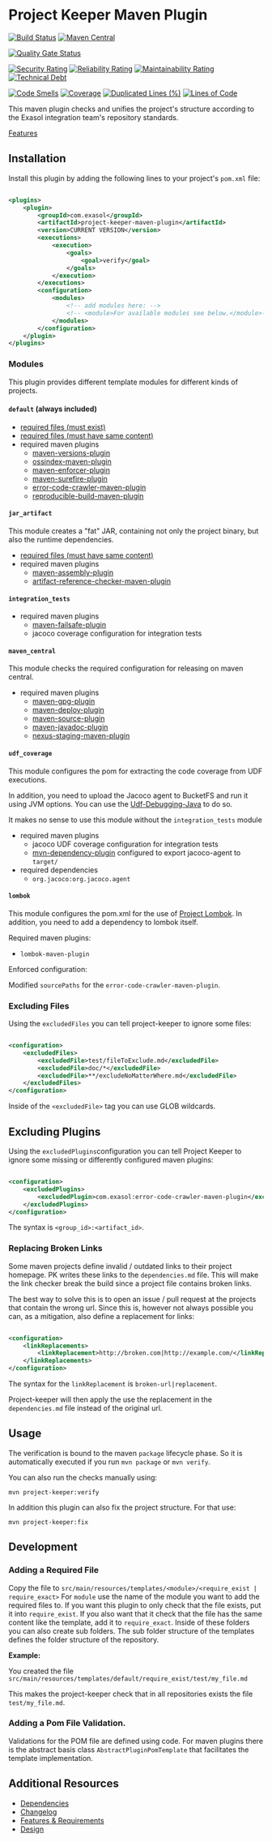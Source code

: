 # Project Keeper Maven Plugin

[![Build Status](https://github.com/exasol/project-keeper-maven-plugin/actions/workflows/ci-build.yml/badge.svg)](https://github.com/exasol/project-keeper-maven-plugin/actions/workflows/ci-build.yml)
[![Maven Central](https://img.shields.io/maven-central/v/com.exasol/project-keeper-maven-plugin)](https://search.maven.org/artifact/com.exasol/project-keeper-maven-plugin)

[![Quality Gate Status](https://sonarcloud.io/api/project_badges/measure?project=com.exasol%3Aproject-keeper-maven-plugin&metric=alert_status)](https://sonarcloud.io/dashboard?id=com.exasol%3Aproject-keeper-maven-plugin)

[![Security Rating](https://sonarcloud.io/api/project_badges/measure?project=com.exasol%3Aproject-keeper-maven-plugin&metric=security_rating)](https://sonarcloud.io/dashboard?id=com.exasol%3Aproject-keeper-maven-plugin)
[![Reliability Rating](https://sonarcloud.io/api/project_badges/measure?project=com.exasol%3Aproject-keeper-maven-plugin&metric=reliability_rating)](https://sonarcloud.io/dashboard?id=com.exasol%3Aproject-keeper-maven-plugin)
[![Maintainability Rating](https://sonarcloud.io/api/project_badges/measure?project=com.exasol%3Aproject-keeper-maven-plugin&metric=sqale_rating)](https://sonarcloud.io/dashboard?id=com.exasol%3Aproject-keeper-maven-plugin)
[![Technical Debt](https://sonarcloud.io/api/project_badges/measure?project=com.exasol%3Aproject-keeper-maven-plugin&metric=sqale_index)](https://sonarcloud.io/dashboard?id=com.exasol%3Aproject-keeper-maven-plugin)

[![Code Smells](https://sonarcloud.io/api/project_badges/measure?project=com.exasol%3Aproject-keeper-maven-plugin&metric=code_smells)](https://sonarcloud.io/dashboard?id=com.exasol%3Aproject-keeper-maven-plugin)
[![Coverage](https://sonarcloud.io/api/project_badges/measure?project=com.exasol%3Aproject-keeper-maven-plugin&metric=coverage)](https://sonarcloud.io/dashboard?id=com.exasol%3Aproject-keeper-maven-plugin)
[![Duplicated Lines (%)](https://sonarcloud.io/api/project_badges/measure?project=com.exasol%3Aproject-keeper-maven-plugin&metric=duplicated_lines_density)](https://sonarcloud.io/dashboard?id=com.exasol%3Aproject-keeper-maven-plugin)
[![Lines of Code](https://sonarcloud.io/api/project_badges/measure?project=com.exasol%3Aproject-keeper-maven-plugin&metric=ncloc)](https://sonarcloud.io/dashboard?id=com.exasol%3Aproject-keeper-maven-plugin)

This maven plugin checks and unifies the project's structure according to the Exasol integration team's repository standards.

[Features](doc/system_requirements.md)

## Installation

Install this plugin by adding the following lines to your project's `pom.xml` file:

```xml

<plugins>
    <plugin>
        <groupId>com.exasol</groupId>
        <artifactId>project-keeper-maven-plugin</artifactId>
        <version>CURRENT VERSION</version>
        <executions>
            <execution>
                <goals>
                    <goal>verify</goal>
                </goals>
            </execution>
        </executions>
        <configuration>
            <modules>
                <!-- add modules here: -->
                <!-- <module>For available modules see below.</module>-->
            </modules>
        </configuration>
    </plugin>
</plugins>
```

### Modules

This plugin provides different template modules for different kinds of projects.

#### `default` (always included)

* [required files (must exist)](src/main/resources/templates/default/require_exist)
* [required files (must have same content)](src/main/resources/templates/default/require_exact)
* required maven plugins
    * [maven-versions-plugin](https://www.mojohaus.org/versions-maven-plugin/)
    * [ossindex-maven-plugin](https://sonatype.github.io/ossindex-maven/maven-plugin/)
    * [maven-enforcer-plugin](https://maven.apache.org/enforcer/maven-enforcer-plugin/)
    * [maven-surefire-plugin](https://maven.apache.org/surefire/maven-surefire-plugin/)
    * [error-code-crawler-maven-plugin](https://github.com/exasol/error-code-crawler-maven-plugin)
    * [reproducible-build-maven-plugin](https://zlika.github.io/reproducible-build-maven-plugin/)

#### `jar_artifact`

This module creates a "fat" JAR, containing not only the project binary, but also the runtime dependencies.

* [required files (must have same content)](src/main/resources/templates/jar_artifact/require_exact)
* required maven plugins
    * [maven-assembly-plugin](http://maven.apache.org/plugins/maven-assembly-plugin/)
    * [artifact-reference-checker-maven-plugin](https://github.com/exasol/artifact-reference-checker-maven-plugin)

#### `integration_tests`

* required maven plugins
    * [maven-failsafe-plugin](https://maven.apache.org/surefire/maven-failsafe-plugin/)
    * jacoco coverage configuration for integration tests

#### `maven_central`

This module checks the required configuration for releasing on maven central.

* required maven plugins
    * [maven-gpg-plugin](https://maven.apache.org/plugins/maven-gpg-plugin/)
    * [maven-deploy-plugin](https://maven.apache.org/plugins/maven-deploy-plugin/)
    * [maven-source-plugin](https://maven.apache.org/plugins/maven-source-plugin/)
    * [maven-javadoc-plugin](https://maven.apache.org/plugins/maven-javadoc-plugin/)
    * [nexus-staging-maven-plugin](https://github.com/sonatype/nexus-maven-plugins/tree/master/staging/maven-plugin)

#### `udf_coverage`

This module configures the pom for extracting the code coverage from UDF executions.

In addition, you need to upload the Jacoco agent to BucketFS and run it using JVM options. You can use the [Udf-Debugging-Java](https://github.com/exasol/udf-debugging-java/) to do so.

It makes no sense to use this module without the `integration_tests` module

* required maven plugins
    * jacoco UDF coverage configuration for integration tests
    * [mvn-dependency-plugin](https://maven.apache.org/plugins/maven-dependency-plugin/) configured to export jacoco-agent to `target/`
* required dependencies
    * `org.jacoco:org.jacoco.agent`

#### `lombok`

This module configures the pom.xml for the use of [Project Lombok](https://projectlombok.org/). In addition, you need to add a dependency to lombok itself.

Required maven plugins:

* `lombok-maven-plugin`

Enforced configuration:

Modified `sourcePaths` for the `error-code-crawler-maven-plugin`.

### Excluding Files

Using the `excludedFiles` you can tell project-keeper to ignore some files:

```xml

<configuration>
    <excludedFiles>
        <excludedFile>test/fileToExclude.md</excludedFile>
        <excludedFile>doc/*</excludedFile>
        <excludedFile>**/excludeNoMatterWhere.md</excludedFile>
    </excludedFiles>
</configuration>
```

Inside of the `<excludedFile>` tag you can use GLOB wildcards.

## Excluding Plugins

Using the `excludedPlugins`configuration you can tell Project Keeper to ignore some missing or differently configured maven plugins:

```xml

<configuration>
    <excludedPlugins>
        <excludedPlugin>com.exasol:error-code-crawler-maven-plugin</excludedPlugin>
    </excludedPlugins>
</configuration>
```

The syntax is `<group_id>:<artifact_id>`.

### Replacing Broken Links

Some maven projects define invalid / outdated links to their project homepage. PK writes these links to the `dependencies.md` file. This will make the link checker break the build since a project file contains broken links.

The best way to solve this is to open an issue / pull request at the projects that contain the wrong url. Since this is, however not always possible you can, as a mitigation, also define a replacement for links:

```xml

<configuration>
    <linkReplacements>
        <linkReplacement>http://broken.com|http://example.com/</linkReplacement>
    </linkReplacements>
</configuration>
```

The syntax for the `linkReplacement` is `broken-url|replacement`.

Project-keeper will then apply the use the replacement in the `dependencies.md` file instead of the original url.

## Usage

The verification is bound to the maven `package` lifecycle phase. So it is automatically executed if you run `mvn package` or `mvn verify`.

You can also run the checks manually using:

```shell script
mvn project-keeper:verify
```

In addition this plugin can also fix the project structure. For that use:

```shell script
mvn project-keeper:fix
```

## Development

### Adding a Required File

Copy the file to `src/main/resources/templates/<module>/<require_exist | require_exact>`
For `module` use the name of the module you want to add the required files to. If you want this plugin to only check that the file exists, put it into `require_exist`. If you also want that it check that the file has the same content like the template, add it to `require_exact`. Inside of these folders you can also create sub folders. The sub folder structure of the templates defines the folder structure of the repository.

**Example:**

You created the file `src/main/resources/templates/default/require_exist/test/my_file.md`

This makes the project-keeper check that in all repositories exists the file `test/my_file.md`.

### Adding a Pom File Validation.

Validations for the POM file are defined using code. For maven plugins there is the abstract basis class `AbstractPluginPomTemplate` that facilitates the template implementation.

## Additional Resources

* [Dependencies](dependencies.md)
* [Changelog](doc/changes/changelog.md)
* [Features & Requirements](doc/system_requirements.md)
* [Design](doc/design.md)
